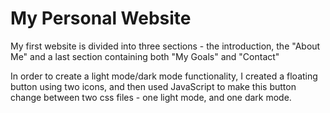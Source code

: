 # My Personal Website

My first website is divided into three sections - the introduction, the "About Me" and a last section containing both "My Goals" and "Contact"

In order to create a light mode/dark mode functionality, I created a floating button using two icons, and then used JavaScript to make this button change between two css files - one light mode, and one dark mode. 